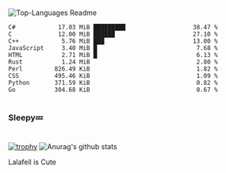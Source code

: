 #

![Top-Languages Readme](https://github.com/MogsFriend/MogsFriend/workflows/Top-Languages%20Readme/badge.svg)

<!--START_SECTION:top_language-->
```text
C#            17.03 MiB █████████                   38.47 %
C             12.00 MiB ██████                      27.10 %
C++            5.76 MiB ███                         13.00 %
JavaScript     3.40 MiB █                            7.68 %
HTML           2.71 MiB █                            6.13 %
Rust           1.24 MiB                              2.80 %
Perl         826.49 KiB                              1.82 %
CSS          495.46 KiB                              1.09 %
Python       371.59 KiB                              0.82 %
Go           304.68 KiB                              0.67 %
```
<!--END_SECTION:top_language-->

#
### Sleepy💤
#
[![trophy](https://github-profile-trophy.vercel.app/?username=MogsFriend&theme=onedark)](https://github.com/ryo-ma/github-profile-trophy)
![Anurag's github stats](https://github-readme-stats.vercel.app/api?username=MogsFriend&hide=prs,issues,contribs&count_private=true)

Lalafell is Cute
<!--
**MogsFriend/MogsFriend** is a ✨ _special_ ✨ repository because its `README.md` (this file) appears on your GitHub profile.

Here are some ideas to get you started:

- 🔭 I’m currently working on ...
- 🌱 I’m currently learning ...
- 👯 I’m looking to collaborate on ...
- 🤔 I’m looking for help with ...
- 💬 Ask me about ...
- 📫 How to reach me: ...
- 😄 Pronouns: ...
- ⚡ Fun fact: ...
-->
